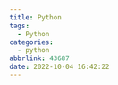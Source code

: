 ```yaml
---
title: Python
tags:
  - Python
categories:
  - python
abbrlink: 43687
date: 2022-10-04 16:42:22
---
```


